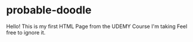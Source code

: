 # probable-doodle
Hello! 
This is my first HTML Page from the UDEMY Course I'm taking
Feel free to ignore it.
